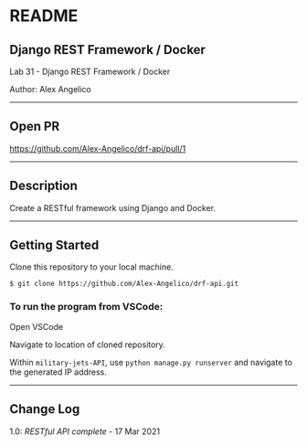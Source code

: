 # README

## Django REST Framework / Docker

Lab 31 - Django REST Framework / Docker

Author: Alex Angelico

----

## Open PR

https://github.com/Alex-Angelico/drf-api/pull/1

----

## Description

Create a RESTful framework using Django and Docker.

----

## Getting Started

Clone this repository to your local machine.

```
$ git clone https://github.com/Alex-Angelico/drf-api.git
```

### To run the program from VSCode:

Open VSCode

Navigate to location of cloned repository.

Within ```military-jets-API```, use ```python manage.py runserver``` and navigate to the generated IP address.

----

## Change Log

1.0: *RESTful API complete* - 17 Mar 2021
